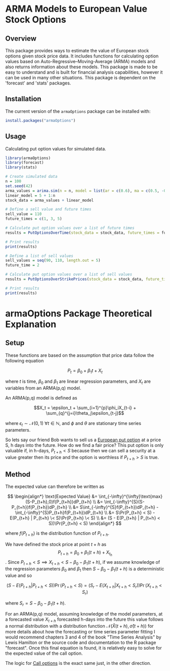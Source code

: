 # ARMA Models to European Value Stock Options

## Overview

This package provides ways to estimate the value of European stock options given stock price data. It includes functions for calculating option values based on Auto-Regressive–Moving-Average (ARMA) models and also returns information about these models. This package is made to be easy to understand and is built for financial analysis capabilities, however it can be used in many other situations. This package is dependent on the 'forecast' and 'stats' packages.

## Installation

The current version of the `armaOptions` package can be installed with:

```r
install.packages("armaOptions")
```

## Usage
Calculating put option values for simulated data.

```r
library(armaOptions)
library(forecast)
library(stats)

# Create simulated data
n = 100
set.seed(42)
arma_values = arima.sim(n = n, model = list(ar = c(0.6), ma = c(0.5, -0.5)))
linear_model = 5 + 1:n
stock_data = arma_values + linear_model

# Define a sell value and future times
sell_value = 110
future_times = c(1, 3, 5)

# Calculate put option values over a list of future times
results = PutOptionsOverTime(stock_data = stock_data, future_times = future_times, sell_value = sell_value)

# Print results
print(results)
```


```r
# Define a list of sell values
sell_values = seq(90, 110, length.out = 5)
future_time = 2

# Calculate put option values over a list of sell values
results = PutOptionsOverStrikePrices(stock_data = stock_data, future_time = future_time, sell_values = sell_values)

# Print results
print(results)
```


# armaOptions Package Theoretical Explanation

## Setup

These functions are based on the assumption that price data follow the following equation 

$$P_t = \beta_0 + \beta_1t + X_t$$ 

where $t$ is time, $\beta_0$ and $\beta_1$ are linear regression parameters, and $X_t$ are variables from an ARMA(p,q) model. 

An ARMA(p,q) model is defined as 

$$X_t = \epsilon_t + \sum_{i=1}^{p}\phi_iX_{t-i} + \sum_{q}^{j=i}\theta_j\epsilon_{t-j}$$

where $\epsilon_t\sim\mathcal{N}(0,1)~\forall t\in\mathbb{N}$, and $\phi$ and $\theta$ are stationary time series parameters.

So lets say our friend Bob wants to sell us a [European put option](https://www.investopedia.com/terms/p/putoption.asp#:~:text=A%20put%20option%20%28or%20%E2%80%9Cput%E2%80%9D%29%2C%20which%20gives%20the,This%20predetermined%20price%20is%20called%20the%20strike%20price.) at a price S, h days into the future. How do we find a fair price? This put option is only valuable if, in h-days, $P_{t+h}<S$ because then we can sell a security at a value greater then its price and the option is worthless if $P_{t+h}>S$ is true.

## Method

The expected value can therefore be written as

$$
\begin{align*}
\text{Expected Value} &= \int_{-\infty}^{\infty}\text{max}(S-P_{t+h},0)f(P_{t+h})dP_{t+h} \\
&= \int_{-\infty}^{S}(S-P_{t+h})f(P_{t+h})dP_{t+h} \\
&= S\int_{-\infty}^{S}f(P_{t+h})dP_{t+h} - \int_{-\infty}^{S}P_{t+h}f(P_{t+h})dP_{t+h} \\
&= S\Pr(P_{t+h} < S) - E(P_{t+h} | P_{t+h} \< S)\Pr(P_{t+h} \< S) \\
&= (S - E(P_{t+h} | P_{t+h} < S))\Pr(P_{t+h} < S)
\end{align*}
$$

where $f(P_{t+h})$ is the distribution function of $P_{t+h}$.

We have defined the stock price at point $t+h$ as $$P_{t+h} = \beta_0 + \beta_1(t+h) + X_{t_h}$$. Since $P_{t+h}<S \implies X_{t+h}<S-\beta_0 - \beta_1(t+h)$, if we assume knowledge of the regression parameters $\beta_0$ and $\beta_1$ then $S-\beta_0 - \beta_1(t+h)$ is a deterministic value and so 

$$(S - E(P_{t+h} | P_{t+h} < S))\Pr(P_{t+h} < S) = (S_r - E(X_{t+h} | X_{t+h} < S_r))\Pr(X_{t+h} < S_r)$$

where $S_r = S-\beta_0 - \beta_1(t+h)$.

For an ARMA(p,q) model, assuming knowledge of the model parameters, at a forecasted value $X_{t+h}$ forecasted h-days into the future this value follows a normal distribution with a distribution function $\mathcal{N}(\hat{X}(t+h),\hat{\sigma}(t+h))$ for more details about how the forecasting or time series parameter fitting I would recommend chapters 3 and 4 of the book "Time Series Analysis" by Lewis Hamilton or the source code and documentation to the R package "forecast". Once this final equation is found, it is relatively easy to solve for the expected value of the call option.

The logic for [Call options](https://www.investopedia.com/terms/c/calloption.asp) is the exact same just, in the other direction. 
